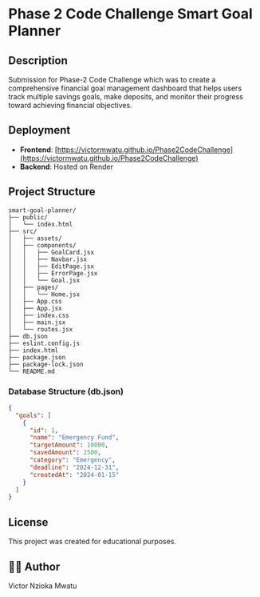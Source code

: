 # Phase 2 Code Challenge Smart Goal Planner 

## Description

Submission for Phase-2 Code Challenge which was to create a comprehensive financial goal management dashboard that helps users track multiple savings goals, make deposits, and monitor their progress toward achieving financial objectives.


## Deployment

- **Frontend**: [https://victormwatu.github.io/Phase2CodeChallenge](https://victormwatu.github.io/Phase2CodeChallenge)
- **Backend**: Hosted on Render

## Project Structure

```
smart-goal-planner/
├── public/
│   └── index.html
├── src/
│   ├── assets/
│   ├── components/
│   │   ├── GoalCard.jsx
│   │   ├── Navbar.jsx
│   │   ├── EditPage.jsx
│   │   ├── ErrorPage.jsx
│   │   └── Goal.jsx
│   ├── pages/
│   │   └── Home.jsx
│   ├── App.css
│   ├── App.jsx
│   ├── index.css
│   ├── main.jsx
│   └── routes.jsx
├── db.json
├── eslint.config.js
├── index.html
├── package.json
├── package-lock.json
└── README.md
```

### Database Structure (db.json)

```json
{
  "goals": [
    {
      "id": 1,
      "name": "Emergency Fund",
      "targetAmount": 10000,
      "savedAmount": 2500,
      "category": "Emergency",
      "deadline": "2024-12-31",
      "createdAt": "2024-01-15"
    }
  ]
}
```

## License

This project was created for educational purposes.

## 👨‍💻 Author

Victor Nzioka Mwatu
